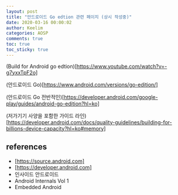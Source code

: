 ```yaml
---
layout: post
title: "안드로이드 Go edtion 관련 페이지 (상시 작성중)"
date: 2020-03-16 00:00:02
author: Keelim
categories: AOSP
comments: true
toc: true
toc_sticky: true
---
```



(Build for Android go edtion)[https://www.youtube.com/watch?v=-g7yxxTpF2o]

(안드로이드 Go)[https://www.android.com/versions/go-edition/]

(안드로이드 Go 전반적인)[https://developer.android.com/google-play/guides/android-go-edition?hl=ko]

(저가기기 사양을 포함한 가이드 라인)[https://developer.android.com/docs/quality-guidelines/building-for-billions-device-capacity?hl=ko#memory]

## references

- [https://source.android.com]
- [https://developer.android.com]
- 인사이드 안드로이드
- Android Internals Vol 1
- Embedded Android
